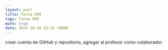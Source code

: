 ```yaml
---
layout: post
title: Tarea 999
tags: Tarea 999
math: true
date: 2023-10-28 15:32 +0800
---
```

crear cuenta de GitHub y repositorio, agregar al profesor como colaborador.
